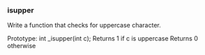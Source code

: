 ### isupper
Write a function that checks for uppercase character.

  Prototype: int _isupper(int c);
  Returns 1 if c is uppercase
  Returns 0 otherwise

